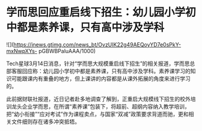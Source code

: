 # 学而思回应重启线下招生：幼儿园小学初中都是素养课，只有高中涉及学科

![](https://inews.gtimg.com/news_bt/OvzUIK22g49AEQoyYD7e0sPkY-mxNwpXYs-
pGBWBPaluAAA/1000)

Tech星球3月14日消息，针对“学而思大规模重启线下招生”的相关报道，学而思总部客服回应称：幼儿园小学初中都是素养课，只有高中涉及学科。素养课学习的知识可能跟课内有重叠的地方，但上课讲的内容都是从课外拓展的角度来进行学习的。

此前据财联社报道，近日记者赴多地调查了解到，正重启大规模线下招生的校外培训龙头企业学而思，在所谓“素养课”包装下，将超前、超纲内容纳入教学培训，把“幼小衔接”“应对考试”作为课程卖点，与国家“双减”政策要求背道而驰，更和相关文件细则存在诸多冲突抵牾。

